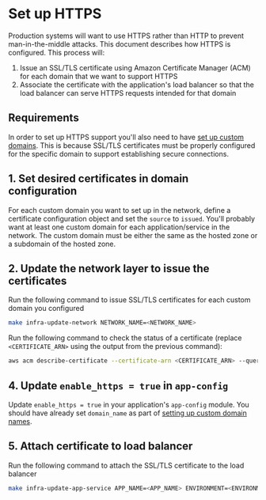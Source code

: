 # Set up HTTPS


Production systems will want to use HTTPS rather than HTTP to prevent man-in-the-middle attacks. This document describes how HTTPS is configured. This process will:

1. Issue an SSL/TLS certificate using Amazon Certificate Manager (ACM) for each domain that we want to support HTTPS
2. Associate the certificate with the application's load balancer so that the load balancer can serve HTTPS requests intended for that domain

## Requirements

In order to set up HTTPS support you'll also need to have [set up custom domains](/docs/infra/set-up-network-custom-domains.md). This is because SSL/TLS certificates must be properly configured for the specific domain to support establishing secure connections.

## 1. Set desired certificates in domain configuration

For each custom domain you want to set up in the network, define a certificate configuration object and set the `source` to `issued`. You'll probably want at least one custom domain for each application/service in the network. The custom domain must be either the same as the hosted zone or a subdomain of the hosted zone.

## 2. Update the network layer to issue the certificates

Run the following command to issue SSL/TLS certificates for each custom domain you configured

```bash
make infra-update-network NETWORK_NAME=<NETWORK_NAME>
```

Run the following command to check the status of a certificate (replace `<CERTIFICATE_ARN>` using the output from the previous command):

```bash
aws acm describe-certificate --certificate-arn <CERTIFICATE_ARN> --query Certificate.Status
```

## 4. Update `enable_https = true` in `app-config`

Update `enable_https = true` in your application's `app-config` module. You should have already set `domain_name` as part of [setting up custom domain names](/docs/infra/set-up-network-custom-domains.md).

## 5. Attach certificate to load balancer

Run the following command to attach the SSL/TLS certificate to the load balancer

```bash
make infra-update-app-service APP_NAME=<APP_NAME> ENVIRONMENT=<ENVIRONMENT>
```
